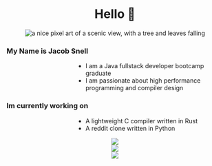 <div align="center">
  <h1>Hello 👋</h1>
  <img src="https://i.imgur.com/mBOLoZc.gif" alt="a nice pixel art of a scenic view, with a tree and leaves falling"></img>
</div>
  
  <h3>My Name is Jacob Snell</h3>
  <ul style="margin-left: 10rem">
    <li> I am a Java fullstack developer bootcamp graduate</li>
    <li> I am passionate about high performance programming and compiler design</li>
  </ul>

  <h3>Im currently working on</h3>
  <ul style="margin-left: 10rem">
    <li> A lightweight C compiler written in Rust</li>
    <li> A reddit clone written in Python</li>
  </ul>
  
  <p align="center">
    <a href="https://skillicons.dev">
      <img src="https://skillicons.dev/icons?i=rust,python,java,javascript,typescript,git,linux" /><br>
      <img src="https://skillicons.dev/icons?i=angular,arduino,aws,django,html,css,eclipse" /><br>
      <img src="https://skillicons.dev/icons?i=github,gradle,heroku,mysql,postman,spring,threejs" /><br>
    </a>
  </p>

